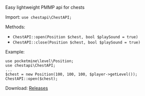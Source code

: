 Easy lightweight PMMP api for chests

Import: `use chestapi\ChestAPI;`

Methods:
* `ChestAPI::open(Position $chest, bool $playSound = true)`
* `ChestAPI::close(Position $chest, bool $playSound = true)`

Example: 
```
use pocketmine\level\Position;
use chestapi\ChestAPI;
...
$chest = new Position(100, 100, 100, $player->getLevel());
ChestAPI::open($chest);
```

Download: [Releases](https://github.com/Evelire-Studio/ChestAPI/releases)